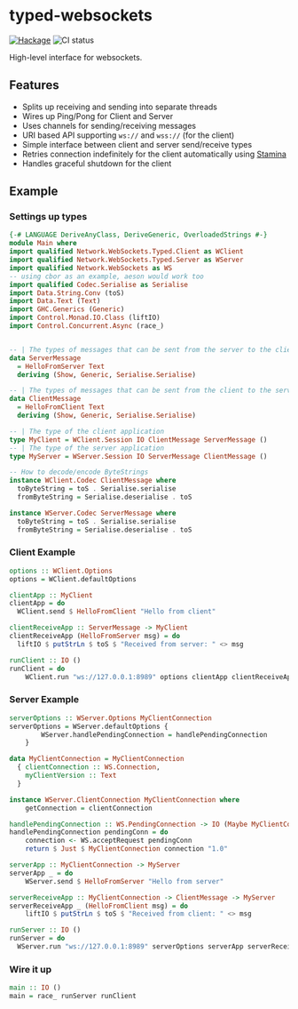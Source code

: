 # typed-websockets


[![Hackage](https://img.shields.io/hackage/v/typed-websockets.svg?style=flat)](https://hackage.haskell.org/package/typed-websockets) ![CI status](https://github.com/cachix/typed-websockets/actions/workflows/ci.yml/badge.svg)

High-level interface for websockets.

## Features

- Splits up receiving and sending into separate threads
- Wires up Ping/Pong for Client and Server
- Uses channels for sending/receiving messages
- URI based API supporting `ws://` and `wss://` (for the client)
- Simple interface between client and server send/receive types
- Retries connection indefinitely for the client automatically using [Stamina](https://github.com/cachix/stamina.hs)
- Handles graceful shutdown for the client

## Example

### Settings up types

```haskell
{-# LANGUAGE DeriveAnyClass, DeriveGeneric, OverloadedStrings #-}
module Main where
import qualified Network.WebSockets.Typed.Client as WClient
import qualified Network.WebSockets.Typed.Server as WServer
import qualified Network.WebSockets as WS
-- using cbor as an example, aeson would work too
import qualified Codec.Serialise as Serialise
import Data.String.Conv (toS)
import Data.Text (Text)
import GHC.Generics (Generic)
import Control.Monad.IO.Class (liftIO)
import Control.Concurrent.Async (race_)


-- | The types of messages that can be sent from the server to the client
data ServerMessage
  = HelloFromServer Text
  deriving (Show, Generic, Serialise.Serialise)

-- | The types of messages that can be sent from the client to the server
data ClientMessage
  = HelloFromClient Text
  deriving (Show, Generic, Serialise.Serialise)

-- | The type of the client application
type MyClient = WClient.Session IO ClientMessage ServerMessage ()
-- | The type of the server application
type MyServer = WServer.Session IO ServerMessage ClientMessage ()

-- How to decode/encode ByteStrings 
instance WClient.Codec ClientMessage where
  toByteString = toS . Serialise.serialise
  fromByteString = Serialise.deserialise . toS

instance WServer.Codec ServerMessage where
  toByteString = toS . Serialise.serialise
  fromByteString = Serialise.deserialise . toS
```

### Client Example

```haskell
options :: WClient.Options
options = WClient.defaultOptions

clientApp :: MyClient
clientApp = do
  WClient.send $ HelloFromClient "Hello from client"

clientReceiveApp :: ServerMessage -> MyClient
clientReceiveApp (HelloFromServer msg) = do
  liftIO $ putStrLn $ toS $ "Received from server: " <> msg

runClient :: IO ()
runClient = do
    WClient.run "ws://127.0.0.1:8989" options clientApp clientReceiveApp
```

### Server Example

```haskell
serverOptions :: WServer.Options MyClientConnection
serverOptions = WServer.defaultOptions {
        WServer.handlePendingConnection = handlePendingConnection
    }

data MyClientConnection = MyClientConnection
  { clientConnection :: WS.Connection,
    myClientVersion :: Text
  }

instance WServer.ClientConnection MyClientConnection where 
    getConnection = clientConnection

handlePendingConnection :: WS.PendingConnection -> IO (Maybe MyClientConnection)
handlePendingConnection pendingConn = do
    connection <- WS.acceptRequest pendingConn
    return $ Just $ MyClientConnection connection "1.0"

serverApp :: MyClientConnection -> MyServer
serverApp _ = do
    WServer.send $ HelloFromServer "Hello from server"

serverReceiveApp :: MyClientConnection -> ClientMessage -> MyServer
serverReceiveApp _ (HelloFromClient msg) = do
    liftIO $ putStrLn $ toS $ "Received from client: " <> msg

runServer :: IO ()
runServer = do
  WServer.run "ws://127.0.0.1:8989" serverOptions serverApp serverReceiveApp
```

### Wire it up

```haskell
main :: IO ()
main = race_ runServer runClient
```
